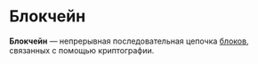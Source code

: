 # Блокчейн

**Блокчейн** — непрерывная последовательная цепочка [блоков](blockchain/block.md), связанных с помощью криптографии.
